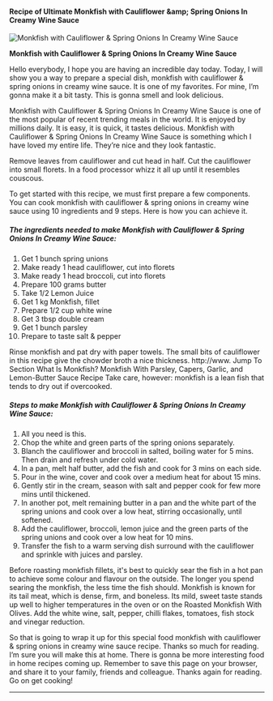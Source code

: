             

#### Recipe of Ultimate Monkfish with Cauliflower &amp;amp; Spring Onions In Creamy Wine Sauce

![Monkfish with Cauliflower &amp; Spring Onions In Creamy Wine Sauce](https://img-global.cpcdn.com/recipes/5404549496438784/751x532cq70/monkfish-with-cauliflower-spring-onions-in-creamy-wine-sauce-recipe-main-photo.jpg)

**Monkfish with Cauliflower &amp; Spring Onions In Creamy Wine Sauce**

Hello everybody, I hope you are having an incredible day today. Today, I will show you a way to prepare a special dish, monkfish with cauliflower & spring onions in creamy wine sauce. It is one of my favorites. For mine, I’m gonna make it a bit tasty. This is gonna smell and look delicious.

Monkfish with Cauliflower & Spring Onions In Creamy Wine Sauce is one of the most popular of recent trending meals in the world. It is enjoyed by millions daily. It is easy, it is quick, it tastes delicious. Monkfish with Cauliflower & Spring Onions In Creamy Wine Sauce is something which I have loved my entire life. They’re nice and they look fantastic.

Remove leaves from cauliflower and cut head in half. Cut the cauliflower into small florets. In a food processor whizz it all up until it resembles couscous.

To get started with this recipe, we must first prepare a few components. You can cook monkfish with cauliflower & spring onions in creamy wine sauce using 10 ingredients and 9 steps. Here is how you can achieve it.

##### The ingredients needed to make Monkfish with Cauliflower & Spring Onions In Creamy Wine Sauce:

1.  Get 1 bunch spring unions
2.  Make ready 1 head cauliflower, cut into florets
3.  Make ready 1 head broccoli, cut into florets
4.  Prepare 100 grams butter
5.  Take 1/2 Lemon Juice
6.  Get 1 kg Monkfish, fillet
7.  Prepare 1/2 cup white wine
8.  Get 3 tbsp double cream
9.  Get 1 bunch parsley
10.  Prepare to taste salt & pepper

Rinse monkfish and pat dry with paper towels. The small bits of cauliflower in this recipe give the chowder broth a nice thickness. http://www. Jump To Section What Is Monkfish? Monkfish With Parsley, Capers, Garlic, and Lemon-Butter Sauce Recipe Take care, however: monkfish is a lean fish that tends to dry out if overcooked.

##### Steps to make Monkfish with Cauliflower & Spring Onions In Creamy Wine Sauce:

1.  All you need is this.
2.  Chop the white and green parts of the spring onions separately.
3.  Blanch the cauliflower and broccoli in salted, boiling water for 5 mins. Then drain and refresh under cold water.
4.  In a pan, melt half butter, add the fish and cook for 3 mins on each side.
5.  Pour in the wine, cover and cook over a medium heat for about 15 mins.
6.  Gently stir in the cream, season with salt and pepper cook for few more mins until thickened.
7.  In another pot, melt remaining butter in a pan and the white part of the spring unions and cook over a low heat, stirring occasionally, until softened.
8.  Add the cauliflower, broccoli, lemon juice and the green parts of the spring unions and cook over a low heat for 10 mins.
9.  Transfer the fish to a warm serving dish surround with the cauliflower and sprinkle with juices and parsley.

Before roasting monkfish fillets, it's best to quickly sear the fish in a hot pan to achieve some colour and flavour on the outside. The longer you spend searing the monkfish, the less time the fish should. Monkfish is known for its tail meat, which is dense, firm, and boneless. Its mild, sweet taste stands up well to higher temperatures in the oven or on the Roasted Monkfish With Olives. Add the white wine, salt, pepper, chilli flakes, tomatoes, fish stock and vinegar reduction.

So that is going to wrap it up for this special food monkfish with cauliflower & spring onions in creamy wine sauce recipe. Thanks so much for reading. I’m sure you will make this at home. There is gonna be more interesting food in home recipes coming up. Remember to save this page on your browser, and share it to your family, friends and colleague. Thanks again for reading. Go on get cooking!

* * *